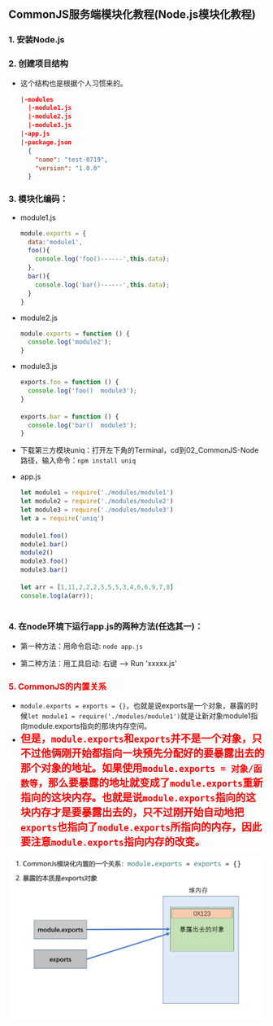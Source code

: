 ## CommonJS服务端模块化教程(Node.js模块化教程)
### 1. 安装Node.js

### 2. 创建项目结构

- 这个结构也是根据个人习惯来的。

  ```json
  |-modules
    |-module1.js
    |-module2.js
    |-module3.js
  |-app.js
  |-package.json
    {
      "name": "test-0719",
      "version": "1.0.0"
    }
  ```
### 3. 模块化编码：

  * module1.js
    ```js
    module.exports = {
      data:'module1',
      foo(){
        console.log('foo()------',this.data);
      },
      bar(){
        console.log('bar()------',this.data);
      }
    }
    ```
    
  * module2.js
    ```js
    module.exports = function () {
      console.log('module2');
    }
    ```
    
  * module3.js
    ```js
    exports.foo = function () {
      console.log('foo()  module3');
    }
    
    exports.bar = function () {
      console.log('bar()  module3');
    }
    ```
    
  * 下载第三方模块uniq：打开左下角的Terminal，cd到02_CommonJS-Node路径，输入命令：```npm install uniq```

  * app.js 
    ```js
    let module1 = require('./modules/module1')
    let module2 = require('./modules/module2')
    let module3 = require('./modules/module3')
    let a = require('uniq')
    
    module1.foo()
    module1.bar()
    module2()
    module3.foo()
    module3.bar()
    
    let arr = [1,11,2,2,2,5,5,5,3,4,6,6,9,7,8]
    console.log(a(arr));
      
    ```
### 4. 在node环境下运行app.js的两种方法(任选其一)：
    
  * 第一种方法：用命令启动: ```node app.js```

  * 第二种方法：用工具启动: 右键 --> Run 'xxxxx.js'

### <span style="color:red;">5. CommonJS的内置关系</span>

- ``module.exports = exports = {}``，也就是说exports是一个对象，暴露的时候``let module1 = require('./modules/module1')``就是让新对象module1指向module.exports指向的那块内存空间。
- <span style="color:red;font-size:20px;font-weight:bold">但是，``module.exports``和``exports``并不是一个对象，只不过他俩刚开始都指向一块预先分配好的要暴露出去的那个对象的地址。如果使用``module.exports = 对象/函数等``，那么要暴露的地址就变成了``module.exports``重新指向的这块内存。也就是说``module.exports``指向的这块内存才是要暴露出去的，只不过刚开始自动地把``exports``也指向了``module.exports``所指向的内存，因此要注意``module.exports``指向内存的改变。</span>

![2_CommonJS内置关系](2_CommonJS_Node模块化教程.assets/2_CommonJS内置关系.png)